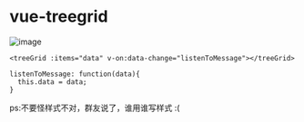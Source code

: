 # vue-treegrid
![image](https://github.com/NexusLee/vue-treegrid/raw/master/screenshots/EFEEEC99-0B77-4DD1-B0D0-E1F932897F5B.png)
```
<treeGrid :items="data" v-on:data-change="listenToMessage"></treeGrid>

listenToMessage: function(data){
  this.data = data;
}

```




ps:不要怪样式不对，群友说了，谁用谁写样式 :(

